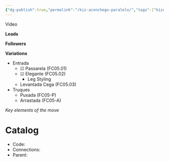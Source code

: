 ```yaml
---
{"dg-publish":true,"permalink":"/kiz-aconchego-paralelo/","tags":["kizomba/step","todo"],"created":"2025-01-28T11:53:31.189-05:00","updated":"2025-06-05T09:17:10.458-04:00"}
---
```



Video

**Leads**

**Followers**

**Variations**
- Entrada
	- ☑ Passarela (FC05.01)
	- ☑ Elegante (FC05.02)
		- Leg Styling
	- Levantada Cega (FC05.03)
- Truques
	- Puxada (FC05-P)
	- Arrastada (FC05-A)

*Key elements of the move*

# Catalog

- Code:
- Connections:
- Parent:
